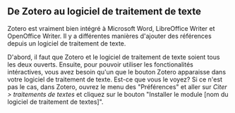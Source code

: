 ## De Zotero au logiciel de traitement de texte

Zotero est vraiment bien intégré à Microsoft Word, LibreOffice Writer et OpenOffice Writer.
Il y a différentes manières d'ajouter des références depuis un logiciel de traitement de texte.

D'abord, il faut que Zotero et le logiciel de traitement de texte soient tous les deux ouverts. Ensuite, pour pouvoir utiliser les fonctionalités intéractives, vous avez besoin qu'un que le bouton Zotero apparaisse dans votre logiciel de traitement de texte. Est-ce que vous le voyez? Si ce n'est pas le cas, dans Zotero, ouvrez le menu des "Préférences" et aller sur *Citer > traitements de textes* et cliquez sur le bouton "Installer le module [nom du logiciel de traitement de textes]".
